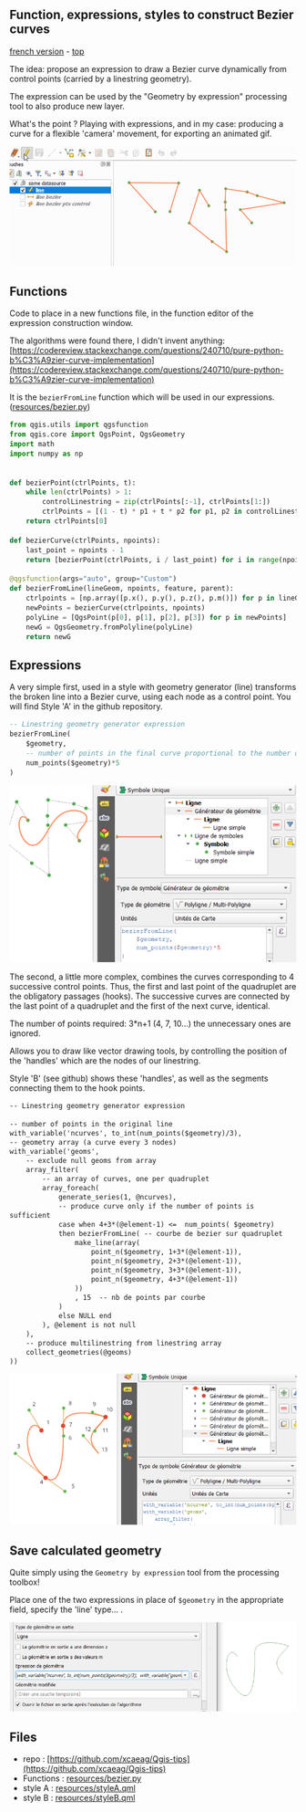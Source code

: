 ## Function, expressions, styles to construct Bezier curves

[french version](LISEZMOI.md) - [top](../README.md)

The idea: propose an expression to draw a Bezier curve dynamically from control points (carried by a linestring geometry).

The expression can be used by the "Geometry by expression" processing tool to also produce new layer.

What's the point ? Playing with expressions, and in my case: producing a curve for a flexible 'camera' movement, for exporting an animated gif.

![Démo](bezier.gif)

## Functions

Code to place in a new functions file, in the function editor of the expression construction window.

The algorithms were found there, I didn't invent anything: [https://codereview.stackexchange.com/questions/240710/pure-python-b%C3%A9zier-curve-implementation](https://codereview.stackexchange.com/questions/240710/pure-python-b%C3%A9zier-curve-implementation)

It is the `bezierFromLine` function which will be used in our expressions. ([resources/bezier.py](resources/bezier.py))

```python
from qgis.utils import qgsfunction
from qgis.core import QgsPoint, QgsGeometry
import math
import numpy as np


def bezierPoint(ctrlPoints, t):
    while len(ctrlPoints) > 1:
        controlLinestring = zip(ctrlPoints[:-1], ctrlPoints[1:])
        ctrlPoints = [(1 - t) * p1 + t * p2 for p1, p2 in controlLinestring]
    return ctrlPoints[0]

def bezierCurve(ctrlPoints, npoints):
    last_point = npoints - 1
    return [bezierPoint(ctrlPoints, i / last_point) for i in range(npoints)]

@qgsfunction(args="auto", group="Custom")
def bezierFromLine(lineGeom, npoints, feature, parent):
    ctrlpoints = [np.array([p.x(), p.y(), p.z(), p.m()]) for p in lineGeom.vertices()]
    newPoints = bezierCurve(ctrlpoints, npoints)
    polyLine = [QgsPoint(p[0], p[1], p[2], p[3]) for p in newPoints]
    newG = QgsGeometry.fromPolyline(polyLine)
    return newG
```

## Expressions

A very simple first, used in a style with geometry generator (line) transforms the broken line into a Bezier curve, using each node as a control point. You will find Style 'A' in the github repository.

```sql
-- Linestring geometry generator expression
bezierFromLine(
    $geometry, 
    -- number of points in the final curve proportional to the number of points in the original line
    num_points($geometry)*5 
)
```

![Style A](styleA.png)

The second, a little more complex, combines the curves corresponding to 4 successive control points. Thus, the first and last point of the quadruplet are the obligatory passages (hooks). The successive curves are connected by the last point of a quadruplet and the first of the next curve, identical.

The number of points required: 3*n+1  (4, 7, 10...) the unnecessary ones are ignored.

Allows you to draw like vector drawing tools, by controlling the position of the 'handles' which are the nodes of our linestring.

Style 'B' (see github) shows these 'handles', as well as the segments connecting them to the hook points.

```pgsql
-- Linestring geometry generator expression

-- number of points in the original line
with_variable('ncurves', to_int(num_points($geometry)/3), 
-- geometry array (a curve every 3 nodes)
with_variable('geoms', 
    -- exclude null geoms from array
	array_filter(
        -- an array of curves, one per quadruplet
        array_foreach(
            generate_series(1, @ncurves),
            -- produce curve only if the number of points is sufficient
            case when 4+3*(@element-1) <=  num_points( $geometry)
            then bezierFromLine( -- courbe de bezier sur quadruplet
                make_line(array(
                    point_n($geometry, 1+3*(@element-1)),
                    point_n($geometry, 2+3*(@element-1)),
                    point_n($geometry, 3+3*(@element-1)),
                    point_n($geometry, 4+3*(@element-1))
                ))
                , 15  -- nb de points par courbe
            )
            else NULL end
        ), @element is not null
    ),
    -- produce multilinestring from linestring array
	collect_geometries(@geoms)
))

```

![Style B](styleB.png)

## Save calculated geometry

Quite simply using the `Geometry by expression` tool from the processing toolbox!

Place one of the two expressions in place of `$geometry` in the appropriate field, specify the 'line' type... .

![processing](processing.png)

## Files

- repo : [https://github.com/xcaeag/Qgis-tips](https://github.com/xcaeag/Qgis-tips)
- Functions : [resources/bezier.py](resources/bezier.py)
- style A : [resources/styleA.qml](resources/styleA.qml)
- style B : [resources/styleB.qml](resources/styleB.qml)
